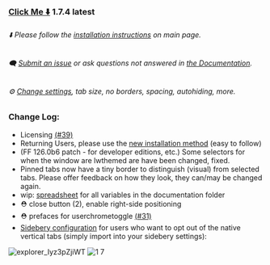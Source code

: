 
### [Click Me ⬇️](https://github.com/soulhotel/FF-ULTIMA/releases/download/1.7.4/ffultima1.7.4.zip) 1.7.4 latest

###### ⬇️ Please follow the [installation instructions](https://github.com/soulhotel/FF-ULTIMA#installation) on main page.

###### 🗨️ [Submit an issue](https://github.com/soulhotel/FF-ULTIMA/issues/new/choose) or ask questions not answered in [the Documentation](https://github.com/soulhotel/FF-ULTIMA/tree/main/doc).

###### ⚙️ [Change settings](https://github.com/soulhotel/FF-ULTIMA/blob/main/doc/Modification.md), tab size, no borders, spacing, autohiding, more.

### Change Log:
- Licensing [(#39)](https://github.com/soulhotel/FF-ULTIMA/issues/39)
- Returning Users, please use the [new installation method](https://github.com/soulhotel/FF-ULTIMA/blob/main/README.md#installation) (easy to follow)
- (FF 126.0b6 patch - for developer editions, etc.) Some selectors for when the window are lwthemed are have been changed, fixed.
- Pinned tabs now have a tiny border to distinguish (visual) from selected tabs. Please offer feedback on how they look, they can/may be changed again.
- wip: [spreadsheet](https://github.com/soulhotel/FF-ULTIMA/blob/main/doc/spreadsheet-all-ultima-variables.md) for all variables in the documentation folder
- ⛑️ close button (2), enable right-side positioning
- ⛑️ prefaces for userchrometoggle [(#31)](https://github.com/soulhotel/FF-ULTIMA/issues/31)
- [Sidebery configuration](https://github.com/soulhotel/FF-ULTIMA/blob/main/theme/%23sideberyultimastyling.json) for users who want to opt out of the native vertical tabs (simply import into your sidebery settings):

![explorer_Iyz3pZjiWT](https://github.com/soulhotel/FF-ULTIMA/assets/155501797/0b73c1d5-7c41-464c-b6a2-839d8485dfdc)
![1 7](https://github.com/soulhotel/FF-ULTIMA/assets/155501797/ed741f9f-cac6-4339-8913-a697a8b3ade9)
